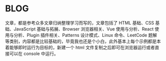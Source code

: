 # BLOG

文章，都是参考众多文章归纳整理学习而写的，文章包括了 HTML 基础、CSS 基础、JavaScript 基础与拓展、Browser 浏览器相关、Vue 使用与分析、React 使用与分析、Plugin 插件相关、Patterns 设计模式、Linux 命令、LeetCode 题解等类别，内容都是比较基础的，毕竟我也还是个小白，此外基本上每个示例都是本着能够即时运行为目标的，新建一个 html 文件复制之后即可在浏览器运行或者直接可以在 console 中运行。
